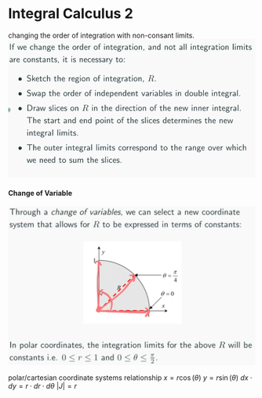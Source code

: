 # Integral Calculus 2
changing the order of integration with non-consant limits.
![](1648589642.png)

#### Change of Variable
![](1648591143.png)

polar/cartesian coordinate systems relationship
$x = r \cos (\theta)$
$y = r \sin (\theta)$
$dx\cdot dy = r \cdot dr \cdot d\theta$
$|J| = r$
